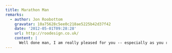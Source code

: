 ```yaml
---
title: Marathon Man
remarks:
  - author: Jon Roobottom
    gravatar: 10a75628c5ee0c218ae5225b42d37f42
    date: '2012-05-01T09:28:28'
    url: http://roodesign.co.uk/
    content: |
      Well done man, I am really pleased for you -- especially as you ran the whole distance. I think this earns you 3.4 seconds of smug satisfaction.
---
```

